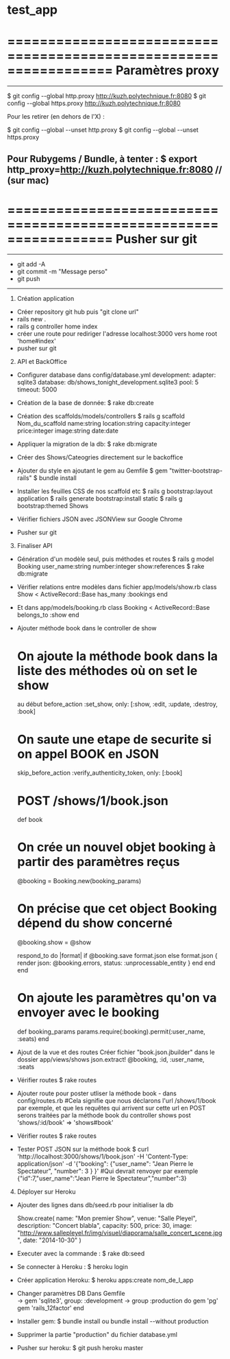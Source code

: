 test_app
========

=================================================================
Paramètres proxy
=================================================================
-----------------------------------------------------------------
$ git config --global http.proxy http://kuzh.polytechnique.fr:8080
$ git config --global https.proxy http://kuzh.polytechnique.fr:8080

Pour les retirer (en dehors de l'X) :

$ git config --global --unset http.proxy
$ git config --global --unset https.proxy

Pour Rubygems / Bundle, à tenter :
$ export http_proxy=http://kuzh.polytechnique.fr:8080 // (sur mac)
-----------------------------------------------------------------

=================================================================
Pusher sur git
=================================================================
-----------------------------------------------------------------
- git add -A
- git commit -m "Message perso"
- git push
-----------------------------------------------------------------

1) Création application

- Créer repository git hub puis  "git clone url"
- rails new .
- rails g controller home index
- créer une route pour rediriger l'adresse localhost:3000 vers home
  root 'home#index'
- pusher sur git


2) API et BackOffice

- Configurer database dans config/database.yml
  development:
    adapter: sqlite3
    database: db/shows_tonight_development.sqlite3
    pool: 5
    timeout: 5000

- Création de la base de donnée:  $ rake db:create
- Création des scaffolds/models/controllers
  $ rails g scaffold Nom_du_scaffold name:string location:string
  capacity:integer price:integer image:string date:date
- Appliquer la migration de la db: $ rake db:migrate
- Créer des Shows/Cateogries directement sur le backoffice

- Ajouter du style en ajoutant le gem au Gemfile
  $ gem "twitter-bootstrap-rails"
  $ bundle install

- Installer les feuilles CSS de nos scaffold etc
  $ rails g bootstrap:layout application
  $ rails generate bootstrap:install static
  $ rails g bootstrap:themed Shows

- Vérifier fichiers JSON avec JSONView sur Google Chrome
- Pusher sur git


3) Finaliser API

- Génération d'un modèle seul, puis méthodes et routes
  $ rails g model Booking user_name:string number:integer show:references
  $ rake db:migrate

- Vérifier relations entre modèles dans fichier app/models/show.rb
  class Show < ActiveRecord::Base
    has_many :bookings
  end

- Et dans app/models/booking.rb
  class Booking < ActiveRecord::Base
    belongs_to :show
  end

- Ajouter méthode book dans le controller de show
  # On ajoute la méthode book dans la liste des méthodes où on set le show
  au début
  before_action :set_show, only: [:show, :edit, :update, :destroy, :book]

  # On saute une etape de securite si on appel BOOK en JSON
  skip_before_action :verify_authenticity_token, only: [:book]

  # POST /shows/1/book.json
  def book
    # On crée un nouvel objet booking à partir des paramètres reçus
    @booking = Booking.new(booking_params)
    # On précise que cet object Booking dépend du show concerné
    @booking.show = @show

    respond_to do |format|
      if @booking.save
        format.json
      else
        format.json { render json: @booking.errors, status: :unprocessable_entity }
      end
    end
  end

  # On ajoute les paramètres qu'on va envoyer avec le booking
    def booking_params
      params.require(:booking).permit(:user_name, :seats)
    end

- Ajout de la vue et des routes
  Créer fichier "book.json.jbuilder" dans le dossier app/views/shows
  json.extract! @booking, :id, :user_name, :seats

- Vérifier routes  $ rake routes
- Ajouter route pour poster utliser la méthode book - dans config/routes.rb
  #Cela signifie que nous déclarons l'url /shows/1/book par exemple, et que           les requêtes qui arrivent sur cette url en POST serons traitées par la méthode book du controller shows
  post 'shows/:id/book' => 'shows#book'

- Vérifier routes  $ rake routes
- Tester POST JSON sur la méthode book
  $ curl 'http://localhost:3000/shows/1/book.json' -H 'Content-Type: application/json'  -d '{"booking": {"user_name": "Jean Pierre le Spectateur", "number": 3 } }'
#Qui devrait renvoyer par exemple
{"id":7,"user_name":"Jean Pierre le Spectateur","number":3}

4) Déployer sur Heroku

- Ajouter des lignes dans db/seed.rb pour initialiser la db

  Show.create(
    name: "Mon premier Show",
    venue: "Salle Pleyel",
    description: "Concert blabla",
    capacity: 500,
    price: 30,
    image: "http://www.sallepleyel.fr/img/visuel/diaporama/salle_concert_scene.jpg",
    date: "2014-10-30"
  )

- Executer avec la commande :   $ rake db:seed
- Se connecter à Heroku : $ heroku login
- Créer application Heroku: $ heroku apps:create nom_de_l_app
- Changer paramètres DB
  Dans Gemfile  
  ->  gem 'sqlite3', group: :development
  ->  group :production do
        gem 'pg'
        gem 'rails_12factor'
      end
- Installer gem:  $ bundle install ou bundle install --without production
- Supprimer la partie "production" du fichier database.yml
- Pusher sur heroku: $ git push heroku master

